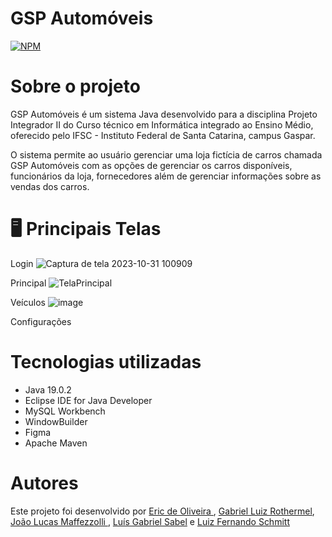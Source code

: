 # GSP Automóveis 
[![NPM](https://img.shields.io/npm/l/react)](https://github.com/Luiz087/pi-02/blob/main/LICENSE) 

# Sobre o projeto

GSP Automóveis é um sistema Java desenvolvido para a disciplina Projeto Integrador II do Curso técnico em Informática integrado ao Ensino Médio, oferecido pelo IFSC - Instituto Federal de Santa Catarina, campus Gaspar.

O sistema permite ao usuário gerenciar uma loja fictícia de carros chamada GSP Automóveis com as opções de gerenciar os carros disponíveis, funcionários da loja, fornecedores além de gerenciar informações sobre as vendas dos carros.

# 🖥️ Principais Telas

Login
![Captura de tela 2023-10-31 100909](https://github.com/Luiz087/pi-02/assets/111303712/c7511eaf-676e-417d-8ebf-f4ec611bfc08)

Principal
![TelaPrincipal](https://github.com/Luiz087/pi-02/assets/111303712/5508112e-2aa0-4b32-8031-dd32eb934da8)

Veículos
![image](https://github.com/Luiz087/pi-02/assets/111303712/b3e13993-b2fd-44f2-8b2f-f90551b34f96)

Configurações




# Tecnologias utilizadas
- Java 19.0.2
- Eclipse IDE for Java Developer
- MySQL Workbench
- WindowBuilder
- Figma
- Apache Maven

# Autores
Este projeto foi desenvolvido por [Eric de Oliveira ](https://github.com/Erico26), [Gabriel Luiz Rothermel](https://github.com/Biell77), [João Lucas Maffezzolli
](https://github.com/omaffezzolli), [Luís Gabriel Sabel](https://github.com/luissabel) e [Luiz Fernando Schmitt](https://github.com/Luiz087)

